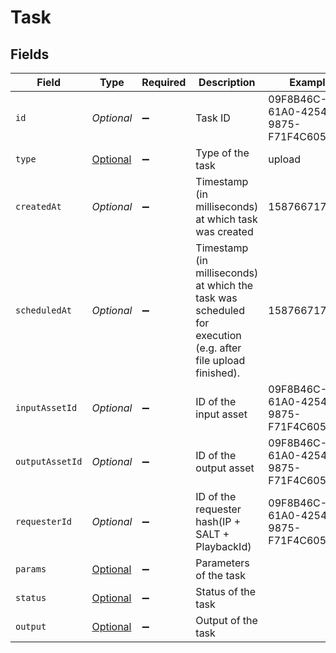 # Task


## Fields

| Field                                                                                                         | Type                                                                                                          | Required                                                                                                      | Description                                                                                                   | Example                                                                                                       |
| ------------------------------------------------------------------------------------------------------------- | ------------------------------------------------------------------------------------------------------------- | ------------------------------------------------------------------------------------------------------------- | ------------------------------------------------------------------------------------------------------------- | ------------------------------------------------------------------------------------------------------------- |
| `id`                                                                                                          | *Optional<String>*                                                                                            | :heavy_minus_sign:                                                                                            | Task ID                                                                                                       | 09F8B46C-61A0-4254-9875-F71F4C605BC7                                                                          |
| `type`                                                                                                        | [Optional<TaskType>](../../models/components/TaskType.md)                                                     | :heavy_minus_sign:                                                                                            | Type of the task                                                                                              | upload                                                                                                        |
| `createdAt`                                                                                                   | *Optional<Double>*                                                                                            | :heavy_minus_sign:                                                                                            | Timestamp (in milliseconds) at which task was created                                                         | 1587667174725                                                                                                 |
| `scheduledAt`                                                                                                 | *Optional<Double>*                                                                                            | :heavy_minus_sign:                                                                                            | Timestamp (in milliseconds) at which the task was scheduled for<br/>execution (e.g. after file upload finished).<br/> | 1587667174725                                                                                                 |
| `inputAssetId`                                                                                                | *Optional<String>*                                                                                            | :heavy_minus_sign:                                                                                            | ID of the input asset                                                                                         | 09F8B46C-61A0-4254-9875-F71F4C605BC7                                                                          |
| `outputAssetId`                                                                                               | *Optional<String>*                                                                                            | :heavy_minus_sign:                                                                                            | ID of the output asset                                                                                        | 09F8B46C-61A0-4254-9875-F71F4C605BC7                                                                          |
| `requesterId`                                                                                                 | *Optional<String>*                                                                                            | :heavy_minus_sign:                                                                                            | ID of the requester hash(IP + SALT + PlaybackId)                                                              | 09F8B46C-61A0-4254-9875-F71F4C605BC7                                                                          |
| `params`                                                                                                      | [Optional<Params>](../../models/components/Params.md)                                                         | :heavy_minus_sign:                                                                                            | Parameters of the task                                                                                        |                                                                                                               |
| `status`                                                                                                      | [Optional<TaskStatus>](../../models/components/TaskStatus.md)                                                 | :heavy_minus_sign:                                                                                            | Status of the task                                                                                            |                                                                                                               |
| `output`                                                                                                      | [Optional<Output>](../../models/components/Output.md)                                                         | :heavy_minus_sign:                                                                                            | Output of the task                                                                                            |                                                                                                               |
